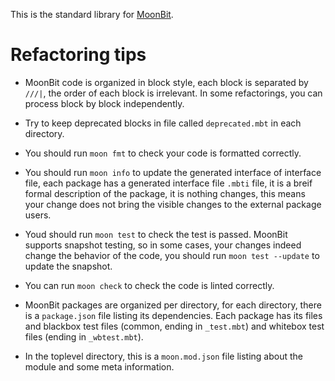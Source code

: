 This is the standard library for [MoonBit](docs.moonbitlang.com).

# Refactoring tips

- MoonBit code is organized in block style, each block is separated by `///|`,
the order of each block is irrelevant. In some refactorings, you can process
block by block independently.

- Try to keep deprecated blocks in file called `deprecated.mbt`  in each directory.

- You should run `moon fmt` to check your code is formatted correctly.

- You should run `moon info` to update the generated interface of interface file, each package
has a generated interface file `.mbti` file, it is a breif formal description of the package, it is 
nothing changes, this means your change does not bring the visible changes to the external package users.

- Youd should run `moon test` to check the test is passed. MoonBit supports snapshot testing, so in some cases,
your changes indeed change the behavior of the code, you should run `moon test --update` to update the snapshot.

- You can run `moon check` to check the code is linted correctly.

- MoonBit packages are organized per directory, for each directory, there is a `package.json` file listing its dependencies.
Each package has its files and blackbox test files (common, ending in `_test.mbt`) and whitebox test files (ending in `_wbtest.mbt`).

- In the toplevel directory, this is a `moon.mod.json` file listing about the module and some meta information.



